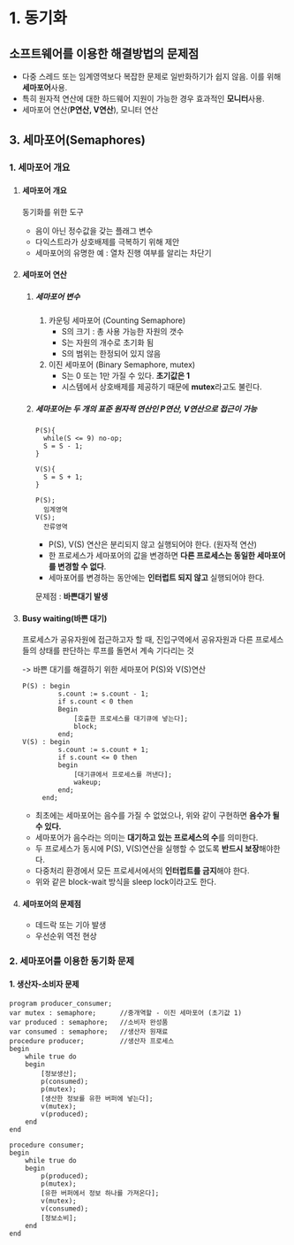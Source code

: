 # 1. 동기화

## 소프트웨어를 이용한 해결방법의 문제점

- 다중 스레드 또는 임계영역보다 복잡한 문제로 일반화하기가 쉽지 않음. 이를 위해 **세마포어**사용.
- 특히 원자적 연산에 대한 하드웨어 지원이 가능한 경우 효과적인 **모니터**사용.
- 세마포어 연산(**P연산, V연산**), 모니터 연산



## 3. 세마포어(Semaphores)

### 1. 세마포어 개요

1. #### 세마포어 개요

   동기화를 위한 도구

   - 음이 아닌 정수값을 갖는 플래그 변수
   - 다익스트라가 상호배제를 극복하기 위해 제안
   - 세마포어의 유명한 예 : 열차 진행 여부를 알리는 차단기

2. #### 세마포어 연산

   1. ##### 세마포어 변수

      1. 카운팅 세마포어 (Counting Semaphore)
         - S의 크기 : 총 사용 가능한 자원의 갯수
         - S는 자원의 개수로 초기화 됨
         - S의 범위는 한정되어 있지 않음
      2. 이진 세마포어 (Binary Semaphore, mutex)
         - S는 0 또는 1만 가질 수 있다. **초기값은 1**
         - 시스템에서 상호배제를 제공하기 때문에 **mutex**라고도 불린다.

   2. ##### 세마포어는 두 개의 표준 원자적 연산인 P연산, V연산으로 접근이 가능

      ```
      P(S){
      	while(S <= 9) no-op;
      	S = S - 1;
      }
      
      V(S){
      	S = S + 1;
      }
      
      P(S);
      	임계영역
      V(S);
      	잔류영역
      ```

      - P(S), V(S) 연산은 분리되지 않고 실행되어야 한다. (원자적 연산)
      - 한 프로세스가 세마포어의 값을 변경하면 **다른 프로세스는 동일한 세마포어를 변경할 수 없다**.
      - 세마포어를 변경하는 동안에는 **인터럽트 되지 않고** 실행되어야 한다.

      문제점 : **바쁜대기 발생**

3. #### Busy waiting(바쁜 대기)

   프로세스가 공유자원에 접근하고자 할 때, 진입구역에서 공유자원과 다른 프로세스들의 상태를 판단하는 루프를 돌면서 계속 기다리는 것

   -> 바쁜 대기를 해결하기 위한 세마포어 P(S)와 V(S)연산

   ```
   P(S) : begin
   			s.count := s.count - 1;
   			if s.count < 0 then
   			Begin
   				[호출한 프로세스를 대기큐에 넣는다];
   				block;
   			end;
   V(S) : begin
   			s.count := s.count + 1;
   			if s.count <= 0 then
   			begin
   				[대기큐에서 프로세스를 꺼낸다];
   				wakeup;
   			end;
   		end;
   ```

   - 최초에는 세마포어는 음수를 가질 수 없었으나, 위와 같이 구현하면 **음수가 될 수 있다.**
   - 세마포어가 음수라는 의미는 **대기하고 있는 프로세스의 수**를 의미한다.
   - 두 프로세스가 동시에 P(S), V(S)연산을 실행할 수 없도록 **반드시 보장**해야한다.
   - 다중처리 환경에서 모든 프로세서에서의 **인터럽트를 금지**해야 한다.
   - 위와 같은 block-wait 방식을 sleep lock이라고도 한다.

4. #### 세마포어의 문제점

   - 데드락 또는 기아 발생
   - 우선순위 역전 현상

### 2. 세마포어를 이용한 동기화 문제

#### 1. 생산자-소비자 문제

```
program producer_consumer;
var mutex : semaphore; 		//중개역할 - 이진 세마포어 (초기값 1)
var produced : semaphore; 	//소비자 완성품
var consumed : semaphore; 	//생산자 원재료
procedure producer; 		//생산자 프로세스
begin
	while true do
	begin
		[정보생산];
		p(consumed);
		p(mutex);
		[생산한 정보를 유한 버퍼에 넣는다];
		v(mutex);
		v(produced);
	end
end

procedure consumer;
begin
	while true do
	begin
		p(produced);
		p(mutex);
		[유한 버퍼에서 정보 하나를 가져온다];
		v(mutex);
		v(consumed);
		[정보소비];
	end
end
```

